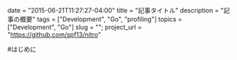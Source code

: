 date        = "2015-06-21T11:27:27-04:00"
title       = "記事タイトル"
description = "記事の概要"
tags        = ["Development", "Go", "profiling"]
topics      = ["Development", "Go"]
slug        = "";
project_url = "https://github.com/spf13/nitro"
 
#はじめに
